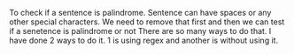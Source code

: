 To check if a sentence is palindrome. 
Sentence can have spaces or any other special characters. We need to remove that first and then we can test if a senetence is palindrome or not
There are so many ways to do that. I have done 2 ways to do it.
1 is using regex and another is without using it.
